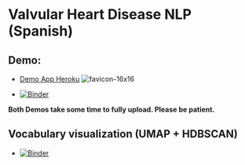 # Valvular Heart Disease NLP (Spanish)

## Demo:
* [Demo App Heroku](https://valvularheartdisease.herokuapp.com/) ![favicon-16x16](https://github.com/heroku/favicon/raw/master/favicon.iconset/icon_16x16.png)

* [![Binder](https://mybinder.org/badge_logo.svg)](https://mybinder.org/v2/gh/IA-Cardiologia-husa/VHD_NLP/master?urlpath=voila%2Frender%2FApp.ipynb)

**Both Demos take some time to fully upload. Please be patient.**

## Vocabulary visualization (UMAP + HDBSCAN)

* [![Binder](https://mybinder.org/badge_logo.svg)](https://mybinder.org/v2/gh/IA-Cardiologia-husa/VHD_NLP/master?urlpath=voila%2Frender%2FUMAP_plots.ipynb)
